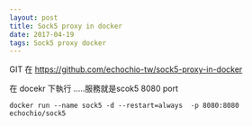 ```yaml
---
layout: post
title: Sock5 proxy in docker
date: 2017-04-19
tags: Sock5 proxy docker
---
```


GIT 在 https://github.com/echochio-tw/sock5-proxy-in-docker

在 docekr 下執行 .....服務就是scok5  8080 port
 
```
docker run --name sock5 -d --restart=always  -p 8080:8080 echochio/sock5
```
